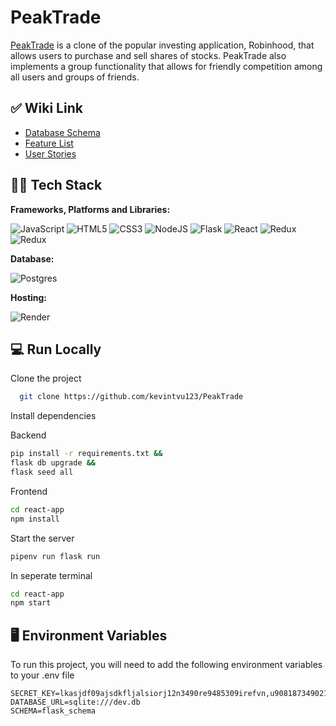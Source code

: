 # PeakTrade

<a href='https://peaktrade.onrender.com/' alt=''>PeakTrade</a> is a clone of the popular investing application, Robinhood, that allows users to purchase and sell shares of stocks. PeakTrade also implements a group functionality that allows for friendly competition among all users and groups of friends.

## ✅ Wiki Link

- [Database Schema](https://github.com/kevintvu123/PeakTrade/wiki/DB-Schema)
- [Feature List](https://github.com/kevintvu123/PeakTrade/wiki/Features-List)
- [User Stories](https://github.com/kevintvu123/PeakTrade/wiki/User-Stories)

## 👩‍💻 Tech Stack

**Frameworks, Platforms and Libraries:**

![JavaScript](https://img.shields.io/badge/javascript-%23323330.svg?style=for-the-badge&logo=javascript&logoColor=%23F7DF1E) ![HTML5](https://img.shields.io/badge/html5-%23E34F26.svg?style=for-the-badge&logo=html5&logoColor=white) ![CSS3](https://img.shields.io/badge/css3-%231572B6.svg?style=for-the-badge&logo=css3&logoColor=white) ![NodeJS](https://img.shields.io/badge/node.js-6DA55F?style=for-the-badge&logo=node.js&logoColor=white) ![Flask](https://img.shields.io/badge/Flask-%23404d59.svg?style=for-the-badge&logo=flask&logoColor=%2361DAFB) ![React](https://img.shields.io/badge/react-%2320232a.svg?style=for-the-badge&logo=react&logoColor=%2361DAFB) ![Redux](https://img.shields.io/badge/redux-%23593d88.svg?style=for-the-badge&logo=redux&logoColor=white)
![Redux](https://img.shields.io/badge/python-yellow?style=for-the-badge&logo=python&logoColor=blue)

**Database:**

![Postgres](https://img.shields.io/badge/postgres-%23316192.svg?style=for-the-badge&logo=postgresql&logoColor=white)

**Hosting:**

![Render](https://img.shields.io/badge/Render-informational?style=for-the-badge&logo=render&logoColor=%5bdec3)

## 💻 Run Locally

Clone the project

```bash
  git clone https://github.com/kevintvu123/PeakTrade
```

Install dependencies

Backend

```bash
pip install -r requirements.txt &&
flask db upgrade &&
flask seed all
```

Frontend

```bash
cd react-app
npm install
```

Start the server

```bash
pipenv run flask run
```

In seperate terminal

```bash
cd react-app
npm start
```

## 🖥 Environment Variables

To run this project, you will need to add the following environment variables to your .env file

```
SECRET_KEY=lkasjdf09ajsdkfljalsiorj12n3490re9485309irefvn,u90818734902139489230
DATABASE_URL=sqlite:///dev.db
SCHEMA=flask_schema
```